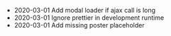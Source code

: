 * 2020-03-01 Add modal loader if ajax call is long
* 2020-03-01 Ignore prettier in development runtime
* 2020-03-01 Add missing poster placeholder